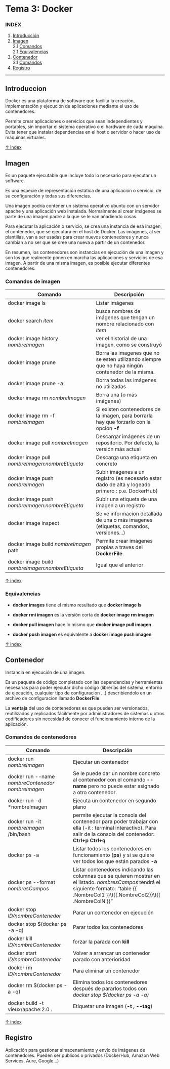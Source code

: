 # Tema 3: Docker

<a name="index">
 
### INDEX<br>
 
 1. [Introducción](#introduccion)<br>
 2. [Imagen](#imagen)<br>
  2.1 [Comandos](#comandosImagen)<br>
  2.1 [Equivalencias](#equivalencias)<br>
 3. [Contenedor](#contenedor)<br>
  3.1 [Comandos](#comandosContenedor)<br>
 4. [Registro](#registro)<br>
 
 ----
 
## <a name="introduccion">Introduccion</a>

Docker es una plataforma de software que facilita la creación, implementación y ejecución de aplicaciones mediante el uso de contenedores.

Permite crear aplicaciones o servicios que sean independientes y portables, sin importar el sistema operativo o el hardware de cada máquina. Evita tener que instalar dependencias en el host o servidor o hacer uso de máquinas virtuales. 

 
[↑ index](#index) 

## <a name="imagen">Imagen</a>

Es un paquete ejecutable que incluye todo lo necesario para ejecutar un software.

Es una especie de representación estática de una aplicación o servicio, de su configuración y todas sus diferencias. 

Una imagen podría contener un sistema operativo ubuntu con un servidor apache y una aplicación web instalada. Normalmente al crear imágenes se parte de una imagen padre a la que se le van añadiendo cosas. 

Para ejecutar la aplicación o servicio, se crea una instancia de esa imagen, el contenedor, que se ejecutará en el host de Docker. Las imágenes, al ser plantillas, van a ser usadas para crear nuevos contenedores y nunca cambian a no ser que se cree una nueva a partir de un contenedor. 

En resumen, los contenedores son instancias en ejecución de una imagen y son los que realmente ponen en marcha las aplicaciones y servicios de esa imagen. A partir de una misma imagen, es posible ejecutar diferentes contenedores. 
 
 ### <a name="comandosImagen">Comandos de imagen</a>

| Comando | Descripción |
| --- | --- |
| docker image ls | Listar imágenes |
| docker search *item* | busca nombres de imágenes que tengan un nombre relacionado con *item*|
| docker image history *nombreImagen* | ver el historial de una imagen, como se construyó |
| docker image prune | Borra las imagenes que no se esten utilizando siempre que no haya ningún contenedor de la misma. |
| docker image prune -a | Borra todas las imágenes no utilizadas |
| docker image rm *nombreImagen* | Borra una (o más imágenes) |
| docker image rm -f *nombreImagen* | Si existen contenedores de la imagen, para borrarla hay que forzarlo con la opción **-f** |
| docker image pull *nombreImagen* | Descargar imágenes de un repositorio. Por defecto, la versión más actual |
| docker image pull *nombreImagen*:*nombreEtiqueta* | Descarga una etiqueta en concreto |
| docker image push *nombreImagen* | Subir imágenes a un registro (es necesario estar dado de alta y logeado primero : p.e. DockerHub) |
| docker image push *nombreImagen:nombreEtiqueta* | Subir una etiqueta de una imagen a un registro |
| docker image inspect | Se ve informacion detallada de una o más imagenes (etiquetas, comandos, versiones...) |
| docker image build *nombreImagen* path | Permite crear imágenes propias a traves del **DockerFile**. |
| docker image build *nombreImagen:nombreEtiqueta* | Igual que el anterior |


[↑ index](#index)
 
###  <a name="equivalencias">Equivalencias</a>

- **docker images** tiene el mismo resultado que **docker image ls**

- **docker rmi imagen** es la versión corta de **docker image rm imagen**

- **docker pull imagen** hace lo mismo que **docker image pull imagen**

- **docker push imagen** es equivalente a **docker image push imagen**

 
 
[↑ index](#index)
 
 
## <a name="contenedor">Contenedor</a>

Instancia en ejecución de una imagen.

Es un paquete de código completado con las dependencias y herramientas necesarias para poder ejecutar dicho código (librerías del sistema, entorno de ejecución, cualquier tipo de configuracion ...) describiendolo en un archivo de configuracion llamado **DockerFile**.

La **ventaja** del uso de contenedores es que pueden ser versionados, reutilizados y replicados fácilmente por administradores de sistemas u otros codificadores sin necesidad de conocer el funcionamiento interno de la aplicación. 
 
### <a name="comandosContenedor">Comandos de contenedores</a>

| Comando | Descripción |
| --- | --- |
| docker run *nombreImagen* | Ejecutar un contenedor |
| docker run --name *nombreContenedor nombreImagen* | Se le puede dar un nombre concreto al contenedor con el comando **--name** pero no puede estar asignado a otro contenedor.|
| docker run -d *nombreImagen | Ejecuta un contenedor en segundo plano |
| docker run -it *nombreImagen* /bin/bash | permite ejecutar la consola del contenedor para poder trabajar con ella (-it : terminal interactivo). Para salir de la consola del contenedor: **Ctrl+p Ctrl+q**|
| docker ps -a | Listar todos los contenedores en funcionamiento (**ps**) y si se quiere ver todos los que están parados **-a** |
| docker ps --format *nombresCampos* | Listar contenedores indicando las columnas que se quieren mostrar en el listado. *nombresCampos* tendrá el siguiente formato: “table {{ .NombreCol1 }}\t{{.NombreCol2}}\t{{ .NombreColN }}” |
| docker stop *ID/nombreContenedor* | Parar un contenedor en ejecución |
| docker stop $(docker ps -a -q) | Parar todos los contenedores |
| docker kill *ID/nombreContenedor* | forzar la parada con **kill** |
| docker start *ID/nombreContenedor* | Volver a arrancar un contenedor parado con anterioridad |
| docker rm *ID/nombreContenedor* | Para eliminar un contenedor |
| docker rm $(docker ps -a -q) | Elimina todos los contenedores después de pararlos todos con *docker stop $(docker ps -a -q)* |
| docker build -t vieux/apache:2.0 . | Etiquetar una imagen (**-t , --tag**) |


[↑ index](#index)
 
 
## <a name="registro">Registro</a>

Aplicación para gestionar almacenamiento y envío de imágenes de contenedores. Pueden ser públicos o privados (DockerHub, Amazon Web Services, Aure, Google...)

